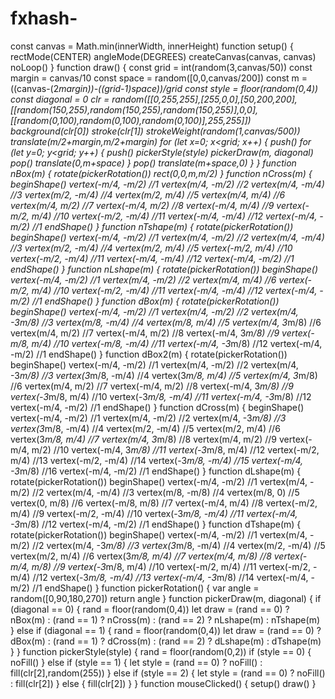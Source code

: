 # fxhash-
const canvas = Math.min(innerWidth, innerHeight)  function setup() {   rectMode(CENTER)   angleMode(DEGREES)   createCanvas(canvas, canvas)   noLoop() }  function draw() {   const grid = int(random(3,canvas/50))   const margin = canvas/10   const space = random([0,0,canvas/200])   const m = ((canvas-(2*margin))-((grid-1)*space))/grid   const style = floor(random(0,4))   const diagonal = 0      clr = random([[0,255,255],[255,0,0],[50,200,200],                 [[random(150,255),random(150,255),random(150,255)],0,0],                 [[random(0,100),random(0,100),random(0,100)],255,255]])      background(clr[0])   stroke(clr[1])   strokeWeight(random(1,canvas/500))   translate(m/2+margin,m/2+margin)   for (let x=0; x&lt;grid; x++) {     push()     for (let y=0; y&lt;grid; y++) {       push()       pickerStyle(style)       pickerDraw(m, diagonal)       pop()       translate(0,m+space)     }      pop()     translate(m+space,0)   } }  function nBox(m) {   rotate(pickerRotation())   rect(0,0,m,m/2) }  function nCross(m) {   beginShape()   vertex(-m/4, -m/2)  //1   vertex(m/4, -m/2)  //2   vertex(m/4, -m/4)  //3   vertex(m/2, -m/4)  //4   vertex(m/2, m/4)  //5   vertex(m/4, m/4)  //6   vertex(m/4, m/2)  //7   vertex(-m/4, m/2)  //8   vertex(-m/4, m/4)  //9   vertex(-m/2, m/4)  //10   vertex(-m/2, -m/4)  //11   vertex(-m/4, -m/4)  //12   vertex(-m/4, -m/2)  //1   endShape() }  function nTshape(m) {   rotate(pickerRotation())   beginShape()   vertex(-m/4, -m/2)  //1   vertex(m/4, -m/2)  //2   vertex(m/4, -m/4)  //3   vertex(m/2, -m/4)  //4   vertex(m/2, m/4)  //5   vertex(-m/2, m/4)  //10   vertex(-m/2, -m/4)  //11   vertex(-m/4, -m/4)  //12   vertex(-m/4, -m/2)  //1   endShape() }  function nLshape(m) {   rotate(pickerRotation())   beginShape()   vertex(-m/4, -m/2)  //1   vertex(m/4, -m/2)  //2   vertex(m/4, m/4)  //6   vertex(-m/2, m/4)  //10   vertex(-m/2, -m/4)  //11   vertex(-m/4, -m/4)  //12   vertex(-m/4, -m/2)  //1   endShape() }  function dBox(m) {   rotate(pickerRotation())   beginShape()   vertex(-m/4, -m/2) //1   vertex(m/4, -m/2) //2   vertex(m/4, -3*m/8) //3   vertex(m/8, -m/4) //4   vertex(m/8, m/4) //5   vertex(m/4, 3*m/8) //6   vertex(m/4, m/2) //7   vertex(-m/4, m/2) //8   vertex(-m/4, 3*m/8) //9   vertex(-m/8, m/4) //10   vertex(-m/8, -m/4) //11   vertex(-m/4, -3*m/8) //12   vertex(-m/4, -m/2) //1   endShape()  }  function dBox2(m) {   rotate(pickerRotation())   beginShape()   vertex(-m/4, -m/2) //1   vertex(m/4, -m/2) //2   vertex(m/4, -3*m/8) //3   vertex(3*m/8, -m/4) //4   vertex(3*m/8, m/4) //5   vertex(m/4, 3*m/8) //6   vertex(m/4, m/2) //7   vertex(-m/4, m/2) //8   vertex(-m/4, 3*m/8) //9   vertex(-3*m/8, m/4) //10   vertex(-3*m/8, -m/4) //11   vertex(-m/4, -3*m/8) //12   vertex(-m/4, -m/2) //1   endShape()  }  function dCross(m) {   beginShape()   vertex(-m/4, -m/2) //1   vertex(m/4, -m/2) //2   vertex(m/4, -3*m/8) //3   vertex(3*m/8, -m/4) //4   vertex(m/2, -m/4) //5   vertex(m/2, m/4) //6   vertex(3*m/8, m/4) //7   vertex(m/4, 3*m/8) //8   vertex(m/4, m/2) //9   vertex(-m/4, m/2) //10   vertex(-m/4, 3*m/8) //11   vertex(-3*m/8, m/4) //12   vertex(-m/2, m/4) //13   vertex(-m/2, -m/4) //14   vertex(-3*m/8, -m/4) //15   vertex(-m/4, -3*m/8) //16   vertex(-m/4, -m/2) //1   endShape() }  function dLshape(m) {   rotate(pickerRotation())   beginShape()   vertex(-m/4, -m/2) //1   vertex(m/4, -m/2) //2   vertex(m/4, -m/4) //3   vertex(m/8, -m/8) //4   vertex(m/8, 0) //5   vertex(0, m/8) //6   vertex(-m/8, m/8) //7   vertex(-m/4, m/4) //8   vertex(-m/2, m/4) //9   vertex(-m/2, -m/4) //10   vertex(-3*m/8, -m/4) //11   vertex(-m/4, -3*m/8) //12   vertex(-m/4, -m/2) //1   endShape() }  function dTshape(m) {   rotate(pickerRotation())   beginShape()   vertex(-m/4, -m/2) //1   vertex(m/4, -m/2) //2   vertex(m/4, -3*m/8) //3   vertex(3*m/8, -m/4) //4   vertex(m/2, -m/4) //5   vertex(m/2, m/4) //6   vertex(3*m/8, m/4) //7   vertex(m/4, m/8) //8   vertex(-m/4, m/8) //9   vertex(-3*m/8, m/4) //10   vertex(-m/2, m/4) //11   vertex(-m/2, -m/4) //12   vertex(-3*m/8, -m/4) //13   vertex(-m/4, -3*m/8) //14   vertex(-m/4, -m/2) //1   endShape() }  function pickerRotation() {   var angle = random([0,90,180,270])   return angle }  function pickerDraw(m, diagonal) {   if (diagonal == 0) {   rand = floor(random(0,4))   let draw = (rand == 0) ? nBox(m) :              (rand == 1) ? nCross(m) :              (rand == 2) ? nLshape(m) :              nTshape(m)   } else if (diagonal == 1) {   rand = floor(random(0,4))   let draw = (rand == 0) ? dBox(m) :              (rand == 1) ? dCross(m) :              (rand == 2) ? dLshape(m) :              dTshape(m)    } }  function pickerStyle(style) {   rand = floor(random(0,2))   if (style == 0) {    noFill()   } else if (style == 1) {   let style = (rand == 0) ? noFill() :                             fill(clr[2],random(255))     } else if (style == 2) {   let style = (rand == 0) ? noFill() :                             fill(clr[2])    } else {   fill(clr[2])     } }  function mouseClicked() {   setup()   draw() }
